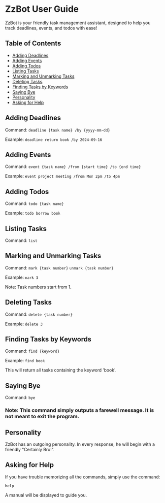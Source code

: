 # ZzBot User Guide

ZzBot is your friendly task management assistant, designed to help you track deadlines, events, and todos with ease!

## Table of Contents
- [Adding Deadlines](#adding-deadlines)
- [Adding Events](#adding-events)
- [Adding Todos](#adding-todos)
- [Listing Tasks](#listing-tasks)
- [Marking and Unmarking Tasks](#marking-and-unmarking-tasks)
- [Deleting Tasks](#deleting-tasks)
- [Finding Tasks by Keywords](#finding-tasks-by-keywords)
- [Saying Bye](#saying-bye)
- [Personality](#personality)
- [Asking for Help](#asking-for-help)

## Adding Deadlines
Command: 
`deadline {task name} /by {yyyy-mm-dd}`

Example: 
`deadline return book /by 2024-09-16`

## Adding Events
Command: 
`event {task name} /from {start time} /to {end time}`

Example: 
`event project meeting /from Mon 2pm /to 4pm`

## Adding Todos
Command: 
`todo {task name}`

Example: 
`todo borrow book`

## Listing Tasks
Command: 
`list`

## Marking and Unmarking Tasks
Command: 
`mark {task number}` 
`unmark {task number}`

Example: 
`mark 3`

Note: Task numbers start from 1.

## Deleting Tasks
Command: 
`delete {task number}`

Example: 
`delete 3`

## Finding Tasks by Keywords
Command: 
`find {keyword}`

Example: 
`find book`

This will return all tasks containing the keyword 'book'.

## Saying Bye
Command: 
`bye`

### Note: This command simply outputs a farewell message. It is not meant to exit the program.

## Personality
ZzBot has an outgoing personality. In every response, he will begin with a friendly "Certainly Bro!".

## Asking for Help
If you have trouble memorizing all the commands, simply use the command:

`help`

A manual will be displayed to guide you.

